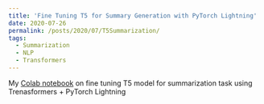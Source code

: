 ```yaml
---
title: 'Fine Tuning T5 for Summary Generation with PyTorch Lightning'
date: 2020-07-26
permalink: /posts/2020/07/T5Summarization/
tags:
  - Summarization
  - NLP
  - Transformers
---
```


My [Colab notebook](https://colab.research.google.com/drive/1-wp_pRVxl6c0Y0esn8ShIdeil3Bh854d?usp=sharing) on fine tuning T5 model for summarization task using Trenasformers + PyTorch Lightning
 
